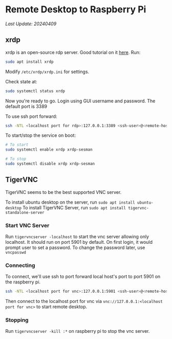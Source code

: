 # Remote Desktop to Raspberry Pi
*Last Update: 20240409*

## xrdp
xrdp is an open-source rdp server. Good tutorial on it [here](https://phoenixnap.com/kb/xrdp-ubuntu).
Run:
```bash
sudo apt install xrdp
```

Modify `/etc/xrdp/xrdp.ini` for settings.

Check state at:
```bash
sudo systemctl status xrdp
```
Now you're ready to go. Login using GUI username and password. The default port is 3389

To use ssh port forward:
```bash
ssh -NTL <localhost port for rdp>:127.0.0.1:3389 <ssh-user>@<remote-host>
```

To start/stop the service on boot:
```bash
# To start
sudo systemctl enable xrdp xrdp-sesman

# To stop
sudo systemctl disable xrdp xrdp-sesman
```

## TigerVNC
TigerVNC seems to be the best supported VNC server.

To install ubuntu desktop on the server, run `sudo apt install ubuntu-desktop`
To install TigerVNC Server, run `sudo apt install tigervnc-standalone-server`

### Start VNC Server
Run `tigervncserver -localhost` to start the vnc server allowing only localhost. It should run on port 5901 by default.
On first login, it would prompt user to set a password. To change the password later, use `vncpasswd`

### Connecting
To connect, we'll use ssh to port forward local host's port to port 5901 on the raspberry pi.
```bash
ssh -NTL <localhost port for vnc>:127.0.0.1:5901 <ssh-user>@<remote-host>
```
Then connect to the localhost port for vnc via `vnc://127.0.0.1:<localhost port for vnc>` to start remote desktop.

### Stopping
Run `tigervncserver -kill :*` on raspberry pi to stop the vnc server.
